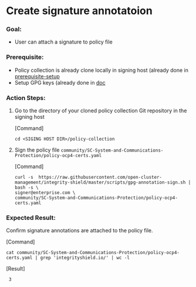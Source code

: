 # Create signature annotatoion

### Goal:
- User can attach a signature to policy file

### Prerequisite: 
- Policy collection is already clone locally in signing host (already done in [prerequisite-setup](../prerequisite-setup/GIT_CLONE_POLICY_COLLECTION.md)
- Setup GPG keys (already done in [doc](../prerequisite-setup/GPG_KEY_SETUP.md)
 
### Action Steps:
1. Go to the directory of your cloned policy collection Git repository in the signing host
   
   [Command]
   ```
   cd <SIGING HOST DIR>/policy-collection
   ```
   
2. Sign the policy file `community/SC-System-and-Communications-Protection/policy-ocp4-certs.yaml`
   
   [Command]
   ```
   curl -s  https://raw.githubusercontent.com/open-cluster-management/integrity-shield/master/scripts/gpg-annotation-sign.sh | bash -s \
   signer@enterprise.com \
   community/SC-System-and-Communications-Protection/policy-ocp4-certs.yaml
   ```
   
### Expected Result:

   Confirm signature annotations are attached to the policy file.
   
   [Command]
   ```
   cat community/SC-System-and-Communications-Protection/policy-ocp4-certs.yaml | grep 'integrityshield.io/' | wc -l
   ```
   
   [Result]
   ```
    3
   ```
